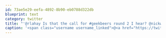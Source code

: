 ```yaml
---
id: 73ae5e29-eefa-4892-8b90-eb0788d322db
blueprint: text
category: twitter
title: "'@rlahay Is that the call for #geekbeers round 2 I hear? @nickwynja"
caption: '<span class="username username_linked">@<a href="https://twitter.com/rlahay" title="Ryan Lahay">rlahay</a></span> Is that the call for <span class="hashtag hashtag_local">#<a href="http://tweettemp.darylchymko.ca/?tag=geekbeers">geekbeers</a> round 2 I hear? <span class="username username_linked">@<a href="https://twitter.com/nickwynja" title="Nick Wynja">nickwynja</a></span>'
---
```

